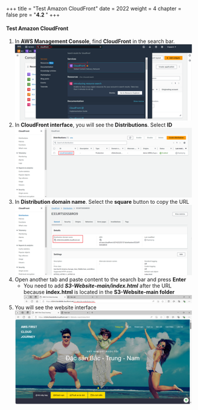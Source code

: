 +++
title = "Test Amazon CloudFront"
date = 2022
weight = 4
chapter = false
pre = "<b>4.2 </b>"
+++

#### Test Amazon CloudFront
1. In **AWS Management Console**, find **CloudFront** in the search bar.
![test-cfront1](/images/up-cloudfront-1.png)
2. In **CloudFront interface**, you will see the **Distributions**. Select **ID**
![test-cfront2](/images/test-cfront2.png)
3. In **Distribution domain name**. Select the **square** button to copy the URL
![test-cfront3](/images/test-cfront3.png)
4. Open another tab and paste content to the search bar and press **Enter**
    - You need to add ***S3-Website-main/index.html*** after the URL because **index.html** is located in the **S3-Website-main folder**
![test-cfront4](/images/test-cfront4.png)
5. You will see the website interface
![test-cfront5](/images/test-cfront5.png)

